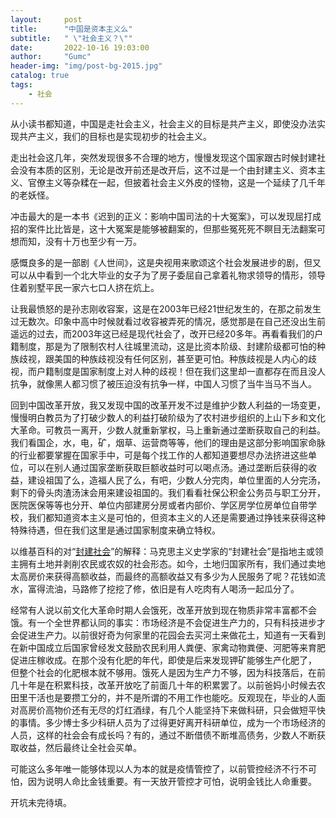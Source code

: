 ```yaml
---
layout:     post
title:      "中国是资本主义么"
subtitle:   " \"社会主义？\""
date:       2022-10-16 19:03:00
author:     "Gumc"
header-img: "img/post-bg-2015.jpg"
catalog: true
tags:
    - 社会
---
```

从小读书都知道，中国是走社会主义，社会主义的目标是共产主义，即使没办法实现共产主义，我们的目标也是实现初步的社会主义。

走出社会这几年，突然发现很多不合理的地方，慢慢发现这个国家跟古时候封建社会没有本质的区别，无论是改开前还是改开后，这不过是一个由封建主义、资本主义、官僚主义等杂糅在一起，但披着社会主义外皮的怪物，这是一个延续了几千年的老妖怪。

冲击最大的是一本书《迟到的正义：影响中国司法的十大冤案》，可以发现屈打成招的案件比比皆是，这十大冤案是能够被翻案的，但那些冤死死不瞑目无法翻案可想而知，没有十万也至少有一万。

感慨良多的是一部剧《人世间》，这是央视用来歌颂这个社会发展进步的剧，但又可以从中看到一个北大毕业的女子为了房子委屈自己拿着礼物求领导的情形，领导住着别墅平民一家六七口人挤在炕上。

让我最愤怒的是孙志刚收容案，这是在2003年已经21世纪发生的，在那之前发生过无数次。印象中高中时候就看过收容被弄死的情况，感觉那是在自己还没出生前遥远的过去，而2003年这已经是现代社会了，改开已经20多年。再看看我们的户籍制度，那是为了限制农村人往城里流动，这是比资本阶级、封建阶级都可怕的种族歧视，跟美国的种族歧视没有任何区别，甚至更可怕。种族歧视是人内心的歧视，而户籍制度是国家制度上对人种的歧视！但在我们这里却一直都存在而且没人抗争，就像黑人都习惯了被压迫没有抗争一样，中国人习惯了当牛当马不当人。

回到中国改革开放，我又发现中国的改革开发不过是维护少数人利益的一场变更，慢慢明白教员为了打破少数人的利益打破阶级为了农村进步组织的上山下乡和文化大革命。可教员一离开，少数人就重新掌权，马上重新通过垄断获取自己的利益。我们看国企，水，电，矿，烟草、运营商等等，他们的理由是这部分影响国家命脉的行业都要掌握在国家手中，可是每个找工作的人都知道要想尽办法挤进这些单位，可以在别人通过国家垄断获取巨额收益时可以喝点汤。通过垄断后获得的收益，建设祖国了么，造福人民了么，有吧，少数人分完肉，单位里面的人分完汤，剩下的骨头肉渣汤沫会用来建设祖国的。我们看看社保公积金公务员与职工分开，医院医保等等也分开、单位内部建房分房或者内部价、学区房学位房单位自带学校，我们都知道资本主义是可怕的，但资本主义的人还是需要通过挣钱来获得这种特殊待遇，但在我们这里是通过国家制度来确立特权。

以维基百科的对“[封建社会](https://zh.wikipedia.org/wiki/%E5%B0%81%E5%BB%BA%E7%A4%BE%E4%BC%9A)”的解释：马克思主义史学家的“封建社会”是指地主或领主拥有土地并剥削农民或农奴的社会形态。如今，土地归国家所有，我们通过卖地太高房价来获得高额收益，而最终的高额收益又有多少为人民服务了呢？花钱如流水，富得流油，马路修了挖挖了修，依旧是有人吃肉有人喝汤一起瓜分了。

经常有人说以前文化大革命时期人会饿死，改革开放到现在物质非常丰富都不会饿。有一个全世界都认同的事实：市场经济是不会促进生产力的，只有科技进步才会促进生产力。以前很好奇为何家里的花园会去买河土来做花土，知道有一天看到在新中国成立后国家曾经发文鼓励农民利用人粪便、家禽动物粪便、河肥等来育肥促进庄稼收成。在那个没有化肥的年代，即使是后来发现钾矿能够生产化肥了， 但整个社会的化肥根本就不够用。饿死人是因为生产力不够，因为科技落后，在前几十年是在积累科技，改革开放吃了前面几十年的积累罢了。以前爸妈小时候去农田里干活也是要攒工分的，并不是所谓的不用工作也能吃。反观现在，毕业的人面对高房价高物价还有无尽的灯红酒绿，有几个人能坚持下来做科研，只会做短平快的事情。多少博士多少科研人员为了过得更好离开科研单位，成为一个市场经济的人员，这样的社会会有成长吗？有的，通过不断借债不断堆高债务，少数人不断获取收益，然后最终让全社会买单。

可能这么多年唯一能够体现以人为本的就是疫情管控了，以前管控经济不行不可怕，因为说明人命比金钱重要。有一天放开管控才可怕，说明金钱比人命重要。


开坑未完待填。
